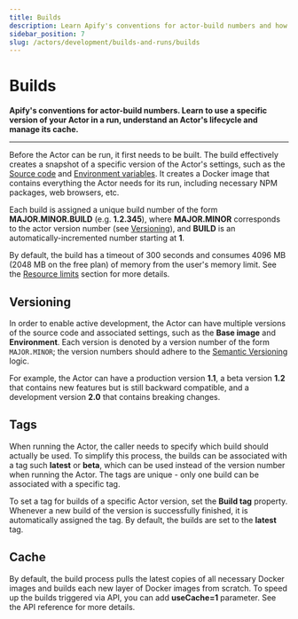 ```yaml
---
title: Builds
description: Learn Apify's conventions for actor-build numbers and how to use a specific version of your Actor in a run.
sidebar_position: 7
slug: /actors/development/builds-and-runs/builds
---
```


# [](#builds)Builds

**Apify's conventions for actor-build numbers. Learn to use a specific version of your Actor in a run, understand an Actor's lifecycle and manage its cache.**

---

Before the Actor can be run, it first needs to be built. The build effectively creates a snapshot of a specific version of the Actor's settings, such as the [Source code](../actor_definition/source_code.md) and [Environment variables](../programming_interface/environment_variables.md). It creates a Docker image that contains everything the Actor needs for its run, including necessary NPM packages, web browsers, etc.

Each build is assigned a unique build number of the form **MAJOR\.MINOR\.BUILD** (e.g. **1\.2\.345**), where **MAJOR\.MINOR** corresponds to the actor version number (see [Versioning](#versioning)), and **BUILD** is an automatically-incremented number starting at **1**.

By default, the build has a timeout of 300 seconds and consumes 4096 MB (2048 MB on the free plan) of memory from the user's memory limit. See the [Resource limits](../../running/index.md) section for more details.

## [](#versioning)Versioning

In order to enable active development, the Actor can have multiple versions of the source code and associated settings, such as the **Base image** and **Environment**. Each version is denoted by a version number of the form `MAJOR.MINOR`; the version numbers should adhere to the [Semantic Versioning](http://semver.org/) logic.

For example, the Actor can have a production version **1.1**, a beta version **1.2** that contains new features but is still backward compatible, and a development version **2.0** that contains breaking changes.

## [](#tags)Tags

When running the Actor, the caller needs to specify which build should actually be used. To simplify this process, the builds can be associated with a tag such **latest** or **beta**, which can be used instead of the version number when running the Actor. The tags are unique - only one build can be associated with a specific tag.

To set a tag for builds of a specific Actor version, set the **Build tag** property. Whenever a new build of the version is successfully finished, it is automatically assigned the tag. By default, the builds are set to the **latest** tag.

## [](#cache)Cache

By default, the build process pulls the latest copies of all necessary Docker images and builds each new layer of Docker images from scratch. To speed up the builds triggered via API, you can add **useCache=1** parameter. See the API reference for more details.

